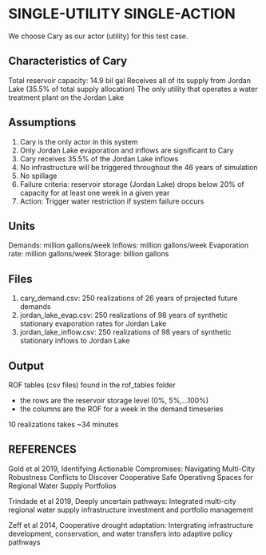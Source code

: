 # SINGLE-UTILITY SINGLE-ACTION
We choose Cary as our actor (utility) for this test case.

## Characteristics of Cary
Total reservoir capacity: 14.9 bil gal
Receives all of its supply from Jordan Lake (35.5% of total supply allocation)
The only utility that operates a water treatment plant on the Jordan Lake

## Assumptions
1. Cary is the only actor in this system
2. Only Jordan Lake evaporation and inflows are significant to Cary
3. Cary receives 35.5% of the Jordan Lake inflows
4. No infrastructure will be triggered throughout the 46 years of simulation
5. No spillage
6. Failure criteria: reservoir storage (Jordan Lake) drops below 20% of capacity for 
   at least one week in a given year
7. Action: Trigger water restriction if system failure occurs

## Units
Demands: million gallons/week
Inflows: million gallons/week
Evaporation rate: million gallons/week
Storage: billion gallons

## Files
1. cary_demand.csv: 250 realizations of 26 years of projected future demands
2. jordan_lake_evap.csv: 250 realizations of 98 years of synthetic stationary evaporation rates for Jordan Lake
3. jordan_lake_inflow.csv: 250 realizations of 98 years of synthetic stationary inflows to Jordan Lake

## Output
ROF tables (csv files) found in the rof_tables folder
- the rows are the reservoir storage level (0%, 5%,...100%)
- the columns are the ROF for a week in the demand timeseries

10 realizations takes ~34 minutes

## REFERENCES
Gold et al 2019, Identifying Actionable Compromises: Navigating Multi-City Robustness
Conflicts to Discover Cooperative Safe Operativng Spaces for Regional Water Supply
Portfolios

Trindade et al 2019, Deeply uncertain pathways: Integrated multi-city regional water 
supply infrastructure investment and portfolio management

Zeff et al 2014, Cooperative drought adaptation: Intergrating infrastructure development,
conservation, and water transfers into adaptive policy pathways


